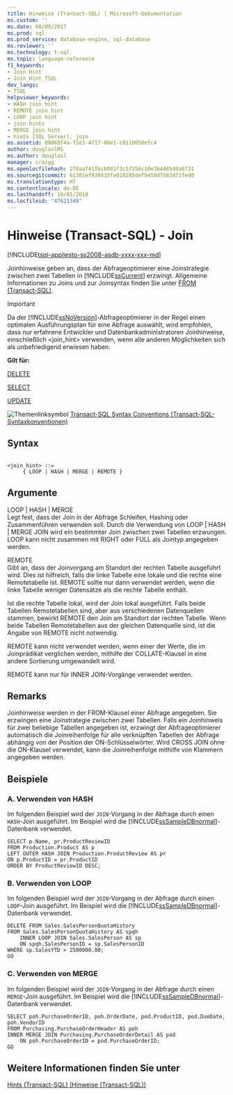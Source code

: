 ```yaml
---
title: Hinweise (Transact-SQL) | Microsoft-Dokumentation
ms.custom: ''
ms.date: 08/09/2017
ms.prod: sql
ms.prod_service: database-engine, sql-database
ms.reviewer: ''
ms.technology: t-sql
ms.topic: language-reference
f1_keywords:
- Join Hint
- Join_Hint_TSQL
dev_langs:
- TSQL
helpviewer_keywords:
- HASH join hint
- REMOTE join hint
- LOOP join hint
- join hints
- MERGE join hint
- hints [SQL Server], join
ms.assetid: 09069f4a-f2e3-4717-80e1-c0110058efc4
author: douglaslMS
ms.author: douglasl
manager: craigg
ms.openlocfilehash: 270aaf41f6cb081f3c57156c10e3b448540a6731
ms.sourcegitcommit: 61381ef939415fe019285def9450d7583df1fed0
ms.translationtype: HT
ms.contentlocale: de-DE
ms.lasthandoff: 10/01/2018
ms.locfileid: "47621348"
---
```

# <a name="hints-transact-sql---join"></a>Hinweise (Transact-SQL) - Join
[!INCLUDE[tsql-appliesto-ss2008-asdb-xxxx-xxx-md](../../includes/tsql-appliesto-ss2008-asdb-xxxx-xxx-md.md)]

  Joinhinweise geben an, dass der Abfrageoptimierer eine Joinstrategie zwischen zwei Tabellen in [!INCLUDE[ssCurrent](../../includes/sscurrent-md.md)] erzwingt. Allgemeine Informationen zu Joins und zur Joinsyntax finden Sie unter [FROM &#40;Transact-SQL&#41;](../../t-sql/queries/from-transact-sql.md).  
  
> [!IMPORTANT]  
>  Da der [!INCLUDE[ssNoVersion](../../includes/ssnoversion-md.md)]-Abfrageoptimierer in der Regel einen optimalen Ausführungsplan für eine Abfrage auswählt, wird empfohlen, dass nur erfahrene Entwickler und Datenbankadministratoren Joinhinweise, einschließlich \<join_hint> verwenden, wenn alle anderen Möglichkeiten sich als unbefriedigend erwiesen haben.
  
 **Gilt für:**  
  
 [DELETE](../../t-sql/statements/delete-transact-sql.md)  
  
 [SELECT](../../t-sql/queries/select-transact-sql.md)  
  
 [UPDATE](../../t-sql/queries/update-transact-sql.md)  
  
 ![Themenlinksymbol](../../database-engine/configure-windows/media/topic-link.gif "Topic link icon") [Transact-SQL Syntax Conventions (Transact-SQL-Syntaxkonventionen)](../../t-sql/language-elements/transact-sql-syntax-conventions-transact-sql.md)  
  
## <a name="syntax"></a>Syntax  
  
```  
  
<join_hint> ::=   
     { LOOP | HASH | MERGE | REMOTE }  
```  
  
## <a name="arguments"></a>Argumente  
 LOOP | HASH | MERGE  
 Legt fest, dass der Join in der Abfrage Schleifen, Hashing oder Zusammenführen verwenden soll. Durch die Verwendung von LOOP | HASH | MERGE JOIN wird ein bestimmter Join zwischen zwei Tabellen erzwungen. LOOP kann nicht zusammen mit RIGHT oder FULL als Jointyp angegeben werden.  
  
 REMOTE  
 Gibt an, dass der Joinvorgang am Standort der rechten Tabelle ausgeführt wird. Dies ist hilfreich, falls die linke Tabelle eine lokale und die rechte eine Remotetabelle ist. REMOTE sollte nur dann verwendet werden, wenn die linke Tabelle weniger Datensätze als die rechte Tabelle enthält.  
  
 Ist die rechte Tabelle lokal, wird der Join lokal ausgeführt. Falls beide Tabellen Remotetabellen sind, aber aus verschiedenen Datenquellen stammen, bewirkt REMOTE den Join am Standort der rechten Tabelle. Wenn beide Tabellen Remotetabellen aus der gleichen Datenquelle sind, ist die Angabe von REMOTE nicht notwendig.  
  
 REMOTE kann nicht verwendet werden, wenn einer der Werte, die im Joinprädikat verglichen werden, mithilfe der COLLATE-Klausel in eine andere Sortierung umgewandelt wird.  
  
 REMOTE kann nur für INNER JOIN-Vorgänge verwendet werden.  
  
## <a name="remarks"></a>Remarks  
 Joinhinweise werden in der FROM-Klausel einer Abfrage angegeben. Sie erzwingen eine Joinstrategie zwischen zwei Tabellen. Falls ein Joinhinweis für zwei beliebige Tabellen angegeben ist, erzwingt der Abfrageoptimierer automatisch die Joinreihenfolge für alle verknüpften Tabellen der Abfrage abhängig von der Position der ON-Schlüsselwörter. Wird CROSS JOIN ohne die ON-Klausel verwendet, kann die Joinreihenfolge mithilfe von Klammern angegeben werden.  
  
## <a name="examples"></a>Beispiele  
  
### <a name="a-using-hash"></a>A. Verwenden von HASH  
 Im folgenden Beispiel wird der `JOIN`-Vorgang in der Abfrage durch einen `HASH`-Join ausgeführt. Im Beispiel wird die [!INCLUDE[ssSampleDBnormal](../../includes/sssampledbnormal-md.md)]-Datenbank verwendet.  
  
```  
SELECT p.Name, pr.ProductReviewID  
FROM Production.Product AS p  
LEFT OUTER HASH JOIN Production.ProductReview AS pr  
ON p.ProductID = pr.ProductID  
ORDER BY ProductReviewID DESC;  
```  
  
### <a name="b-using-loop"></a>B. Verwenden von LOOP  
 Im folgenden Beispiel wird der `JOIN`-Vorgang in der Abfrage durch einen `LOOP`-Join ausgeführt. Im Beispiel wird die [!INCLUDE[ssSampleDBnormal](../../includes/sssampledbnormal-md.md)]-Datenbank verwendet.  
  
```  
DELETE FROM Sales.SalesPersonQuotaHistory   
FROM Sales.SalesPersonQuotaHistory AS spqh  
    INNER LOOP JOIN Sales.SalesPerson AS sp  
    ON spqh.SalesPersonID = sp.SalesPersonID  
WHERE sp.SalesYTD > 2500000.00;  
GO  
```  
  
### <a name="c-using-merge"></a>C. Verwenden von MERGE  
 Im folgenden Beispiel wird der `JOIN`-Vorgang in der Abfrage durch einen `MERGE`-Join ausgeführt. Im Beispiel wird die [!INCLUDE[ssSampleDBnormal](../../includes/sssampledbnormal-md.md)]-Datenbank verwendet.  
  
```  
SELECT poh.PurchaseOrderID, poh.OrderDate, pod.ProductID, pod.DueDate, poh.VendorID   
FROM Purchasing.PurchaseOrderHeader AS poh  
INNER MERGE JOIN Purchasing.PurchaseOrderDetail AS pod   
    ON poh.PurchaseOrderID = pod.PurchaseOrderID;  
GO  
```  
  
## <a name="see-also"></a>Weitere Informationen finden Sie unter  
 [Hints &#40;Transact-SQL&#41; (Hinweise (Transact-SQL))](../../t-sql/queries/hints-transact-sql.md)  
  
  
